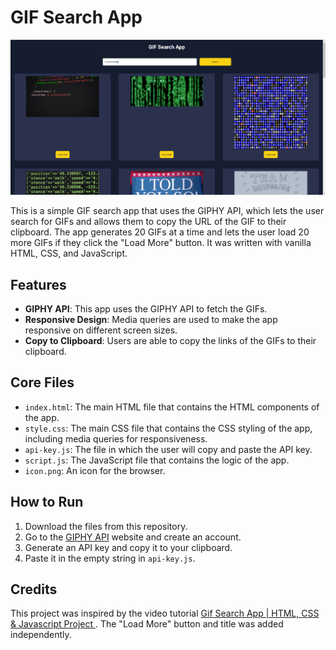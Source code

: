 # GIF Search App

![GIF Search App Cover Photo](image.png)

This is a simple GIF search app that uses the GIPHY API, which lets the user search for GIFs and allows them to copy the URL of the GIF to their clipboard. The app generates 20 GIFs at a time and lets the user load 20 more GIFs if they click the "Load More" button. It was written with vanilla HTML, CSS, and JavaScript.

## Features

- **GIPHY API**: This app uses the GIPHY API to fetch the GIFs.
- **Responsive Design**: Media queries are used to make the app responsive on different screen sizes.
- **Copy to Clipboard**: Users are able to copy the links of the GIFs to their clipboard.

## Core Files

- `index.html`: The main HTML file that contains the HTML components of the app.
- `style.css`: The main CSS file that contains the CSS styling of the app, including media queries for responsiveness.
- `api-key.js`: The file in which the user will copy and paste the API key.
- `script.js`: The JavaScript file that contains the logic of the app.
- `icon.png`: An icon for the browser.

## How to Run

1. Download the files from this repository.
2. Go to the <a href="https://developers.giphy.com/" target="_blank">GIPHY API</a> website and create an account.
3. Generate an API key and copy it to your clipboard.
4. Paste it in the empty string in `api-key.js`.

## Credits

This project was inspired by the video tutorial <a href="https://youtu.be/oSrwWZbEAWs?si=sn85Xw9Ydcx96GAG" target="_blank">Gif Search App | HTML, CSS & Javascript Project
</a>. The "Load More" button and title was added independently.